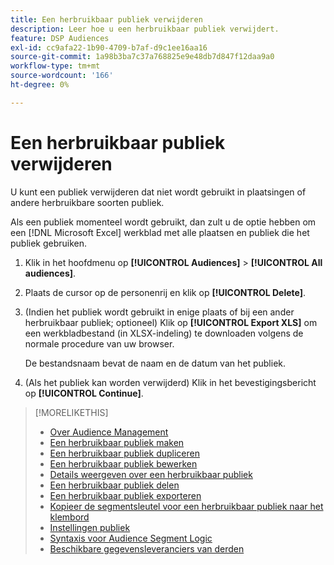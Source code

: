 ```yaml
---
title: Een herbruikbaar publiek verwijderen
description: Leer hoe u een herbruikbaar publiek verwijdert.
feature: DSP Audiences
exl-id: cc9afa22-1b90-4709-b7af-d9c1ee16aa16
source-git-commit: 1a98b3ba7c37a768825e9e48db7d847f12daa9a0
workflow-type: tm+mt
source-wordcount: '166'
ht-degree: 0%

---
```


# Een herbruikbaar publiek verwijderen

U kunt een publiek verwijderen dat niet wordt gebruikt in plaatsingen of andere herbruikbare soorten publiek.

Als een publiek momenteel wordt gebruikt, dan zult u de optie hebben om een [!DNL Microsoft Excel] werkblad met alle plaatsen en publiek die het publiek gebruiken.

1. Klik in het hoofdmenu op **[!UICONTROL Audiences]** > **[!UICONTROL All audiences]**.

1. Plaats de cursor op de personenrij en klik op **[!UICONTROL Delete]**.

1. (Indien het publiek wordt gebruikt in enige plaats of bij een ander herbruikbaar publiek; optioneel) Klik op **[!UICONTROL Export XLS]** om een werkbladbestand (in XLSX-indeling) te downloaden volgens de normale procedure van uw browser.

   De bestandsnaam bevat de naam en de datum van het publiek.

1. (Als het publiek kan worden verwijderd) Klik in het bevestigingsbericht op **[!UICONTROL Continue]**.

>[!MORELIKETHIS]
>
>* [Over Audience Management](audience-about.md)
>* [Een herbruikbaar publiek maken](reusable-audience-create.md)
>* [Een herbruikbaar publiek dupliceren](reusable-audience-duplicate.md)
>* [Een herbruikbaar publiek bewerken](reusable-audience-edit.md)
>* [Details weergeven over een herbruikbaar publiek](reusable-audience-view-details.md)
>* [Een herbruikbaar publiek delen](reusable-audience-share.md)
>* [Een herbruikbaar publiek exporteren](reusable-audience-export.md)
>* [Kopieer de segmentsleutel voor een herbruikbaar publiek naar het klembord](reusable-audience-clipboard.md)
>* [Instellingen publiek](audience-settings.md)
>* [Syntaxis voor Audience Segment Logic](audience-segment-logic-syntax.md)
>* [Beschikbare gegevensleveranciers van derden](third-party-data-providers.md)


